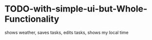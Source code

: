 # TODO-with-simple-ui-but-Whole-Functionality
shows weather, saves tasks, edits tasks, shows my local time 
